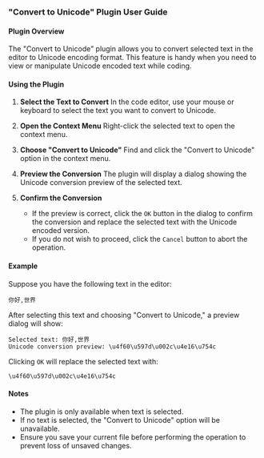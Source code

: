 ### "Convert to Unicode" Plugin User Guide

#### Plugin Overview
The "Convert to Unicode" plugin allows you to convert selected text in the editor to Unicode encoding format. This feature is handy when you need to view or manipulate Unicode encoded text while coding.


#### Using the Plugin

1. **Select the Text to Convert**
   In the code editor, use your mouse or keyboard to select the text you want to convert to Unicode.

2. **Open the Context Menu**
   Right-click the selected text to open the context menu.

3. **Choose "Convert to Unicode"**
   Find and click the "Convert to Unicode" option in the context menu.

4. **Preview the Conversion**
   The plugin will display a dialog showing the Unicode conversion preview of the selected text.

5. **Confirm the Conversion**
   - If the preview is correct, click the `OK` button in the dialog to confirm the conversion and replace the selected text with the Unicode encoded version.
   - If you do not wish to proceed, click the `Cancel` button to abort the operation.

#### Example
Suppose you have the following text in the editor:
```
你好,世界
```
After selecting this text and choosing "Convert to Unicode," a preview dialog will show:
```
Selected text: 你好,世界
Unicode conversion preview: \u4f60\u597d\u002c\u4e16\u754c
```
Clicking `OK` will replace the selected text with:
```
\u4f60\u597d\u002c\u4e16\u754c
```

#### Notes
- The plugin is only available when text is selected.
- If no text is selected, the "Convert to Unicode" option will be unavailable.
- Ensure you save your current file before performing the operation to prevent loss of unsaved changes.

